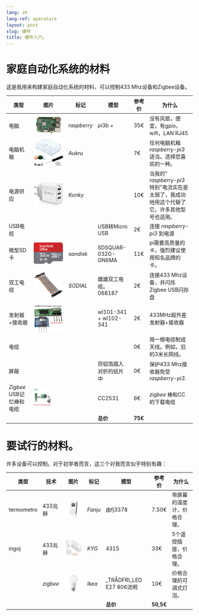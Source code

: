 ```yaml
---
lang: zh
lang-ref: aparataro
layout: post
slug: 硬件
title: 硬件入门。
---
```

   
# 家庭自动化系统的材料

这是我用来构建家庭自动化系统的材料，可以控制433 Mhz设备和Zigbee设备。

|类型|图片|标记|模型|参考价|为什么|
| --- | --- | --- | --- | --- | --- | 
|电脑|![](/public/pi.jpg) | _raspberry_ |pi3b +| 35€ |没有风扇，便宜，有gpio，wifi，LAN RJ45|
|电脑机箱|![](/public/loĝejo.jpg) | _Aukru_ | | 7€ |任何电脑机箱 _raspberry-pi3_ 适当。选择您喜欢的一种。|
|电源供应|![](/public/elektroprovizo.jpg) | _Konky_ | | 10€ |当我的" _raspberry-pi3_ 特别"电流实在是太弱了，我成功地用这个代替了它。许多其他型号也适用。|
|USB电缆|  |  |USB转Micro USB| 2€ |连接 _raspberry-pi3_ 到电源|
|微型SD卡|![](/public/SD.jpg) | _sandisk_ | SDSQUAR-032G-GN6MA | 11€ |pi需要高质量的卡，强烈建议使用知名品牌的卡。|
|双工电缆|![](/public/dupont.jpg) | _SODIAL_ |雌雄双工电缆。 068187| 2€|连接433 Mhz设备，并闪烁Zigbee USB闪存盘|
|发射器+接收器|![](/public/dissendilo-ricevilo-433Mhz.jpg) | |wl101-341 + wl102-341| 2€ |433MHz超外差发射器+接收器|
|电缆| | || 0€ |用一根电缆制成天线。例如，旧的3米长网线。|
|屏蔽| | |将铝箔插入对折的纸片中| 0€ |保护433 Mhz接收器免受 _raspberry-pi3_.|
|  _Zigbee_ USB记忆棒和电缆|![](/public/cc2531+kablo.jpg) |  | CC2531|6€ | _zigbee_ 棒和CC的下载电缆|
| | | | **总价** | **75€** | 



# 要试行的材料。

许多设备可以控制。对于初学者而言，这三个对我而言似乎特别有趣：

|类型|技术|图片|标记|模型|参考价|为什么|
| --- | --- | --- | --- | --- | --- | --- |
| termometro |433兆赫| ![](/public/fanju.jpeg)| _Fanju_ |由fj3378| 7.50€|带屏幕的温度计，价格合理。|
| ingoj |433兆赫|![](/public/KYG.jpg)| _KYG_ | 4315 | 33€ |5个遥控插座，价格合理。|
|| _zigbee_ |![](/public/tradfri.jpg)| _Ikea_ | _TRÅDFRI_LED E27 806流明| 10€ |价格合理的可调式灯泡。|
| | | | | **总价** | **50,5€** | |

